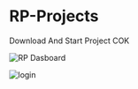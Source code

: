 # RP-Projects

Download And Start Project COK

![RP Dasboard](https://user-images.githubusercontent.com/77053720/162231761-bb65631d-644b-4d8a-b5a5-e2d6ecb94fc1.png)

![login](https://user-images.githubusercontent.com/77053720/162232827-2f46e39e-8915-474f-b7d6-ac50e9f476ff.png)
